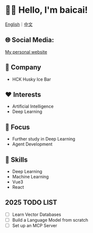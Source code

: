 # 👋🏻 Hello, I'm baicai!

[English](/README.md)｜[中文](/Chinese.md)

## 🌐 Social Media:
[My personal website](https://www.zhengjiyuan.top)

## 💼 Company
- HCK Husky Ice Bar

## ❤️ Interests
- Artificial Intelligence
- Deep Learning

## 🤖 Focus
- Further study in Deep Learning
- Agent Development

## 🌟 Skills
- Deep Learning
- Machine Learning
- Vue3
- React

## 2025 TODO LIST
- [ ] Learn Vector Databases
- [ ] Build a Language Model from scratch
- [ ] Set up an MCP Server
